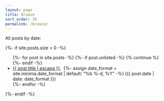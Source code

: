 ```yaml
---
layout: page
title: Browse
sort_order: 30
permalink: /browse/
---
```


All posts by date:

{%- if site.posts.size > 0 -%}
<!-- <h2 class="post-list-heading">{{ page.list_title | default: "Posts" }}</h2> -->
<ul class="atom-post-list">
  {%- for post in site.posts -%}
    {%- if post.unlisted -%}
      {% continue %}
    {%- endif -%}
    <li>
      <div class="atom-post-list-entry">
        <a target="_blank" href="{{ post.url | relative_url }}">
          {{ post.title | escape }}
        </a>
        &nbsp;
        <span class="post-meta">
          {%- assign date_format = site.minima.date_format | default: "%b %-d, %Y" -%}
          ({{ post.date | date: date_format }})
        </span>
      </div>
    </li>
  {%- endfor -%}
</ul>
{%- endif -%}
